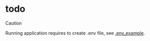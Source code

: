# todo

> [!CAUTION]
> Running application requires to create .env file, see [.env_example](.env_example).